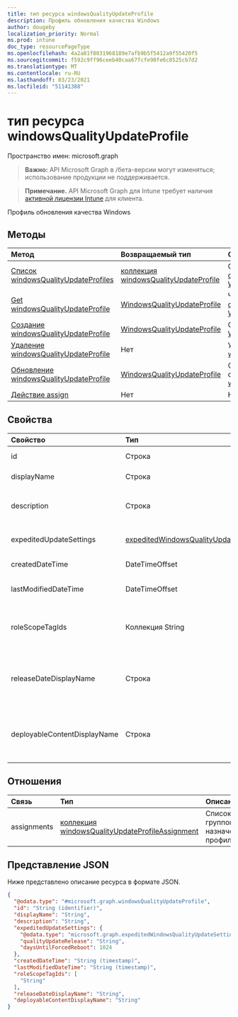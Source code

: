 ```yaml
---
title: тип ресурса windowsQualityUpdateProfile
description: Профиль обновления качества Windows
author: dougeby
localization_priority: Normal
ms.prod: intune
doc_type: resourcePageType
ms.openlocfilehash: 4a2a81f8031968189e7afb9b5f5412a9f55420f5
ms.sourcegitcommit: f592c9ff96ceeb40caa67fcfe90fe6c8525cb7d2
ms.translationtype: MT
ms.contentlocale: ru-RU
ms.lasthandoff: 03/23/2021
ms.locfileid: "51141388"
---
```

# <a name="windowsqualityupdateprofile-resource-type"></a>тип ресурса windowsQualityUpdateProfile

Пространство имен: microsoft.graph

> **Важно:** API Microsoft Graph в /бета-версии могут изменяться; использование продукции не поддерживается.

> **Примечание.** API Microsoft Graph для Intune требует наличия [активной лицензии Intune](https://go.microsoft.com/fwlink/?linkid=839381) для клиента.

Профиль обновления качества Windows

## <a name="methods"></a>Методы
|Метод|Возвращаемый тип|Описание|
|:---|:---|:---|
|[Список windowsQualityUpdateProfiles](../api/intune-softwareupdate-windowsqualityupdateprofile-list.md)|[коллекция windowsQualityUpdateProfile](../resources/intune-softwareupdate-windowsqualityupdateprofile.md)|Список свойств и связей [объектов WindowsQualityUpdateProfile.](../resources/intune-softwareupdate-windowsqualityupdateprofile.md)|
|[Get windowsQualityUpdateProfile](../api/intune-softwareupdate-windowsqualityupdateprofile-get.md)|[WindowsQualityUpdateProfile](../resources/intune-softwareupdate-windowsqualityupdateprofile.md)|Чтение свойств и связей [объекта WindowsQualityUpdateProfile.](../resources/intune-softwareupdate-windowsqualityupdateprofile.md)|
|[Создание windowsQualityUpdateProfile](../api/intune-softwareupdate-windowsqualityupdateprofile-create.md)|[WindowsQualityUpdateProfile](../resources/intune-softwareupdate-windowsqualityupdateprofile.md)|Создайте [новый объект WindowsQualityUpdateProfile.](../resources/intune-softwareupdate-windowsqualityupdateprofile.md)|
|[Удаление windowsQualityUpdateProfile](../api/intune-softwareupdate-windowsqualityupdateprofile-delete.md)|Нет|Удаляет [windowsQualityUpdateProfile](../resources/intune-softwareupdate-windowsqualityupdateprofile.md).|
|[Обновление windowsQualityUpdateProfile](../api/intune-softwareupdate-windowsqualityupdateprofile-update.md)|[WindowsQualityUpdateProfile](../resources/intune-softwareupdate-windowsqualityupdateprofile.md)|Обновление свойств объекта [windowsQualityUpdateProfile.](../resources/intune-softwareupdate-windowsqualityupdateprofile.md)|
|[Действие assign](../api/intune-softwareupdate-windowsqualityupdateprofile-assign.md)|Нет|Н/Д|

## <a name="properties"></a>Свойства
|Свойство|Тип|Описание|
|:---|:---|:---|
|id|Строка|ID политики Intune.|
|displayName|Строка|Имя отображения для профиля.|
|description|Строка|Описание профиля, указанного пользователем.|
|expeditedUpdateSettings|[expeditedWindowsQualityUpdateSettings](../resources/intune-softwareupdate-expeditedwindowsqualityupdatesettings.md)|Параметры ускоренного обновления.|
|createdDateTime|DateTimeOffset|Время создания профиля.|
|lastModifiedDateTime|DateTimeOffset|Дата последнего изменения профиля.|
|roleScopeTagIds|Коллекция String|Список тегов области для этого объекта обновления качества.|
|releaseDateDisplayName|Строка|Содружественная дата выпуска для отображения для выпуска обновления качества|
|deployableContentDisplayName|Строка|Удобное отображаемое имя развернутого контента профиля обновления качества|

## <a name="relationships"></a>Отношения
|Связь|Тип|Описание|
|:---|:---|:---|
|assignments|[коллекция windowsQualityUpdateProfileAssignment](../resources/intune-softwareupdate-windowsqualityupdateprofileassignment.md)|Список групповых назначений профиля.|

## <a name="json-representation"></a>Представление JSON
Ниже представлено описание ресурса в формате JSON.
<!-- {
  "blockType": "resource",
  "keyProperty": "id",
  "@odata.type": "microsoft.graph.windowsQualityUpdateProfile"
}
-->
``` json
{
  "@odata.type": "#microsoft.graph.windowsQualityUpdateProfile",
  "id": "String (identifier)",
  "displayName": "String",
  "description": "String",
  "expeditedUpdateSettings": {
    "@odata.type": "microsoft.graph.expeditedWindowsQualityUpdateSettings",
    "qualityUpdateRelease": "String",
    "daysUntilForcedReboot": 1024
  },
  "createdDateTime": "String (timestamp)",
  "lastModifiedDateTime": "String (timestamp)",
  "roleScopeTagIds": [
    "String"
  ],
  "releaseDateDisplayName": "String",
  "deployableContentDisplayName": "String"
}
```




